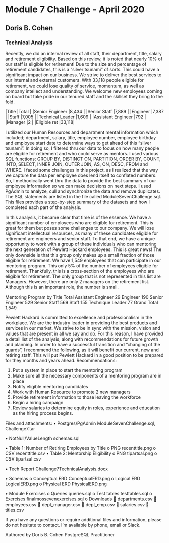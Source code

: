 #                                                   Module 7 Challenge - April 2020
##                                                           Doris B. Cohen


### Technical Analysis
Recently, we did an internal review of all staff, their department, title, salary and retirement eligibility. Based on this review, it is noted that nearly 10% of our staff is eligible for retirement! Due to the size and percentage of retirement candidates, this is a “silver tsunami” of sorts. This could have a significant impact on our business. We strive to deliver the best services to our internal and external customers. With 33,118 people eligible for retirement, we could lose quality of service, momentum, as well as company intellect and understanding. We welcome new employees coming on board but take pride in our tenured staff and the skillset they bring to the fold. 

|Title	              |Total |
|Senior Engineer	    |8,434 |
|Senior Staff	       |7,889 |
|Engineer	           |7,387 |
|Staff	              |7,005 |
|Technical Leader    |1,609 |
|Assistant Engineer	 |792   |
|Manager	            |2     |
|Eligible ret   	    |33,118|

I utilized our Human Resources and department mental information which included; department, salary, title, employee number, employee birthday and employee start date to determine ways to get ahead of this “silver tsunami”. In doing so, I filtered thru our data to focus on how many people are eligible for retirement and who could serve as mentors. I used various SQL functions; GROUP BY, DISTINCT ON, PARTITION, ORDER BY, COUNT, INTO, SELECT, INNER JOIN, OUTER JOIN, AS, ON, DESC, FROM and WHERE. I faced some challenges in this project, as I realized that the way we capture the data per employee does lend itself to conflated numbers. So, I methodically went thru the data to provide the best summary of our employee information so we can make decisions on next steps. I used PgAdmin to analyze, cull and synchronize the data and remove duplicates. The SQL statements are listed in the file called ModuleSevenChallenge.sql. This files provides a step-by-step summary of the datasets and how I completed each part of the analysis.  








In this analysis, it became clear that time is of the essence. We have a significant number of employees who are eligible for retirement. This is great for them but poses some challenges to our company. We will lose significant intellectual resources, as many of these candidates eligible for retirement are engineers and senior staff. To that end, we have a unique opportunity to work with a group of these individuals who can mentoring the next generation of Pewlett Hackard employees. This is great news! The only downside is that this group only makes up a small fraction of those eligible for retirement. We have 1,549 employees that can participate in our mentoring program. This only 5% of the number of employees eligible for retirement. Thankfully, this is a cross-section of the employees who are eligible for retirement. The only group that is not represented in this list are Managers. However, there are only 2 managers on the retirement list. Although this is an important role, the number is small. 

Mentoring Program by Title	 Total 
Assistant Engineer	29
Engineer	190
Senior Engineer	529
Senior Staff	569
Staff	155
Technique Leader	77
Grand Total	1,549






Pewlett Hackard is committed to excellence and professionalism in the workplace. We are the industry leader in providing the best products and services in our market. We strive to be in sync with the mission, vision and values that are present in all we say and do. For this reason, I have provided a detail list of the analysis, along with recommendations for future growth and planning.
In order to have a successful transition and “changing of the guards”, I recommend the following, as it will benefit our current, new and retiring staff. This will put Pewlett Hackard in a good position to be prepared for they months and years ahead.
Recommendations:
1.	Put a system in place to start the mentoring program
2.	Make sure all the necessary components of a mentoring program are in place
3.	Notify eligible mentoring candidates
4.	Work with Human Resource to promote 2 new managers
5.	Provide retirement information to those leaving the workforce
6.	Begin a hiring campaign
7.	Review salaries to determine equity in roles, experience and education as the hiring process begins. 

Files and attachments:
•	Postgres/PgAdmin 	ModuleSevenChallenge.sql, Challenge7.tar

•	NotNull/ValueLength	schemas.sql

•	Table 1: Number of Retiring Employees by Title
o	PNG		recenttitle.png
o	CSV		recenttitle.csv
•	Table 2: Mentorship Eligibility
o	PNG		tipartsal.png
o	CSV		tipartsal.csv

•	Tech Report		Challenge7TechnicalAnalysis.docx

•	Schemas 
o	Conceptual ERD	ConceptualERD.png
o	Logical ERD		LogicalERD.png
o	Physical ERD		PhysicalERD.png

•	Module Exercises
o	Queries		queries.sql
o	Test tables		testtables.sql
o	Exercises		finalmossevenexercises.sql
o	Downloads
	departments.csv
	employees.csv 
	dept_manager.csv
	dept_emp.csv
	salaries.csv
	titles.csv

If you have any questions or require additional files and information, please do not hesitate to contact. I’m available by phone, email or Slack. 

Authored by Doris B. Cohen
PostgreSQL Practitioner
